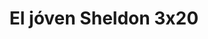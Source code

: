 ---
layout: episodios
title: "El jóven Sheldon 3x20"
url_serie_padre: 'el-joven-sheldon/temporada-3'
category: 'series'
capitulo: 'yes'
anio: '2019'
prev: 'capitulo-19'
proximo: 'capitulo-21'
sandbox: allow-same-origin allow-forms
idioma: 'Subtitulado'
reproductor: 'fembed'
calidad: 'Full HD'
reproductores_otros: ["https://gdriveplayer.me/embed2.php?link=uBY4Llvx%252Fv1hxnfG%252F3p89Qrtb4ia%252F3I1Nx8xROULofd7xvuKRer1sii9WQQNSAPly%252FZp7%252BtYyciy%252F4o6vf38FehXMoU09QSZak7pgfTiq%252F7Yccl9FFcHvM%252B8LHH0nf2hNYv%252FOaag4%252BZejYLuzhOkdsH9trjXuJ2EOPamH0mEDRd2%252FSsgpdRW%252BSttt7GIPfBibzo79dzeZUnLHUY8d49MWS","Subtitulado","https://player.premiumstream.live/player.php?id=MjkyNQ&sub=https://sub.cuevana2.io/vtt-sub/sub7/Young.Sheldon.3x20.vtt","Subtitulado"]
reproductores_fembed: ["https://feurl.com/v/gy2m-h--jjy2014","Subtitulado","https://feurl.com/v/60k-qi00qgpd462","Subtitulado"]
image_banner: 'https://res.cloudinary.com/u4innovation/image/upload/v1561429447/big-bang-temporada1banner-min_rlp7il.jpg'
tags:
- Comedia
---